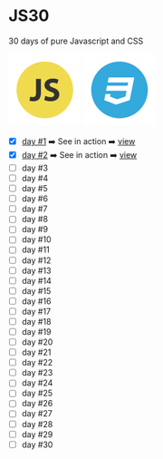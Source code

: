 # JS30
30 days of pure Javascript and CSS

![Image of JS](img/icon-js.png)
![Image of CSS](img/icon-css.png)

- [x] [day #1](days/one) :arrow_right: See in action :arrow_right: [view](http://talitaoliveira.com.br/js30/days/one/)
- [x] [day #2](days/two) :arrow_right: See in action :arrow_right: [view](http://talitaoliveira.com.br/js30/days/two/)
- [ ] day #3
- [ ] day #4
- [ ] day #5
- [ ] day #6
- [ ] day #7
- [ ] day #8
- [ ] day #9
- [ ] day #10
- [ ] day #11
- [ ] day #12
- [ ] day #13
- [ ] day #14
- [ ] day #15
- [ ] day #16
- [ ] day #17
- [ ] day #18
- [ ] day #19
- [ ] day #20
- [ ] day #21
- [ ] day #22
- [ ] day #23
- [ ] day #24
- [ ] day #25
- [ ] day #26
- [ ] day #27
- [ ] day #28
- [ ] day #29
- [ ] day #30